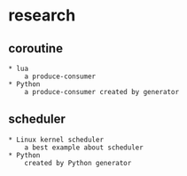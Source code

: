 # research

## coroutine

    * lua
        a produce-consumer
    * Python
        a produce-consumer created by generator

## scheduler

    * Linux kernel scheduler
        a best example about scheduler
    * Python
        created by Python generator

